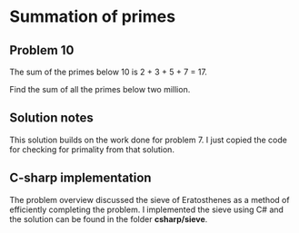# Summation of primes
## Problem 10
The sum of the primes below 10 is 2 + 3 + 5 + 7 = 17.

Find the sum of all the primes below two million.

## Solution notes

This solution builds on the work done for problem 7. I just copied the code for
checking for primality from that solution. 

## C-sharp implementation
The problem overview discussed the sieve of Eratosthenes as a method
of efficiently completing the problem. I implemented the sieve using C# and the
solution can be found in the folder **csharp/sieve**. 
